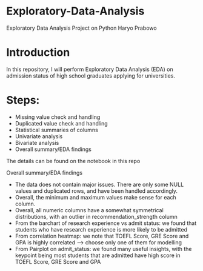 # Exploratory-Data-Analysis
Exploratory Data Analysis Project on Python
Haryo Prabowo
# Introduction
In this repository, I will perform Exploratory Data Analysis (EDA) on admission status of high school graduates applying for universities.
# Steps:
* Missing value check and handling
* Duplicated value check and handling
* Statistical summaries of columns
* Univariate analysis 
* Bivariate analysis
* Overall summary/EDA findings

The details can be found on the notebook in this repo

Overall summary/EDA findings

* The data does not contain major issues. There are only some NULL values and duplicated rows, and have been handled accordingly.
* Overall, the minimum and maximum values make sense for each column.
* Overall, all numeric columns have a somewhat symmetrical distributions, with an outlier in recommendation_strength column
* From the barchart of research experience vs admit status: we found that students who have research experience is more likely to be admitted
* From correlation heatmap: we note that TOEFL Score, GRE Score and GPA is highly correlated --> choose only one of them for modelling
* From Pairplot on admit_status: we found many useful insights, with the keypoint being most students that are admitted have high score in TOEFL Score, GRE Score and GPA
